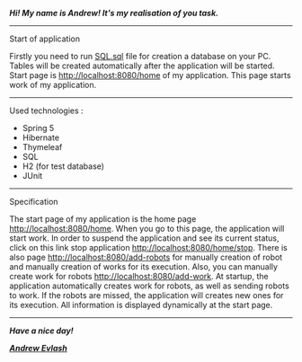 ***Hi! My name is Andrew! It's my realisation of you task.***
<hr>
Start of application

Firstly you need to run [SQL.sql](SQL.sql) file for creation a database on your PC. 
Tables will be created automatically after the application will be started.
Start page is <http://localhost:8080/home> of my application. 
This page starts work of my application.
<hr>
Used technologies :

* Spring 5
* Hibernate
* Thymeleaf
* SQL
* H2 (for test database)
* JUnit
<hr>
Specification

The start page of my application is the home page <http://localhost:8080/home>. 
When you go to this page, the application will start work.
In order to suspend the application and see its current status, 
click on this link stop application <http://localhost:8080/home/stop>. 
There is also page <http://localhost:8080/add-robots> for manually 
creation of robot and manually creation of works for its execution.
Also, you can manually create work for robots <http://localhost:8080/add-work>. 
At startup, the application automatically creates work for robots, 
as well as sending robots to work. If the robots are missed, 
the application will creates new ones for its execution. 
All information is displayed dynamically at the start page.
<hr>

***Have a nice day!***

***[Andrew Evlash](https://www.linkedin.com/in/andrew-evlash-103684120/)***